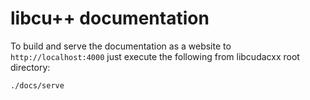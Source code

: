 libcu++ documentation
===

To build and serve the documentation as a website to `http://localhost:4000` just execute the following from libcudacxx root directory:

```shell
./docs/serve
```

